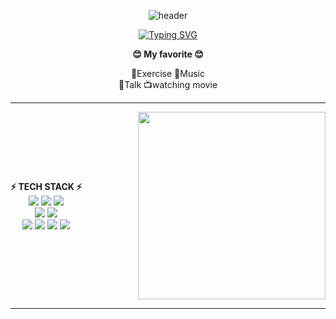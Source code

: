 <div align="center" style="text-align: center;">

![header](https://capsule-render.vercel.app/api?type=waving&color=dcdcdc&text=&animation=twinkling&height=80)

[![Typing SVG](https://readme-typing-svg.demolab.com?font=Alkatra&weight=500&size=45&duration=3500&pause=3&color=333333&center=true&vCenter=true&multiline=true&repeat=true&width=1000&height=100&lines=Welcome+to+YoungSoon12's+GitHub!👋)](https://git.io/typing-svg)

</div>

<div align="center">
  
<b>😊 My favorite 😊</b>
<br />

💪Exercise 🎵Music <br>
💬Talk 📺watching movie

</div>

<hr>

<div align="center" style="display: flex; justify-content: space-between; align-items: center; flex-direction: row">

  <div>
    <b>⚡ TECH STACK ⚡</b> <br />
    <span>
      <img src="https://img.shields.io/badge/html5-E34F26?style=flat&logo=html5&logoColor=white">
      <img src="https://img.shields.io/badge/css-1572B6?style=flat&logo=css3&logoColor=white">
      <img src="https://img.shields.io/badge/javascript-F7DF1E?style=flat&logo=javascript&logoColor=black">
      <br>
      <img src="https://img.shields.io/badge/React-61DAFB?style=flat&logo=React&logoColor=black"/>
      <img src="https://img.shields.io/badge/Node.js-339933?style=flat&logo=Node.js&logoColor=white"/>
      <br>
      <img src="https://img.shields.io/badge/GitHub-181717?style=flat&logo=GitHub&logoColor=white"/>
      <img src="https://img.shields.io/badge/Notion-white?style=flat&logo=Notion&logoColor=000000">
      <img src="https://img.shields.io/badge/Slack-4A154B?style=flat&logo=Slack&logoColor=white">
      <img src="https://img.shields.io/badge/Discord-5865f2?style=flat&logo=Discord&logoColor=white">
    </span>
  </div>

  <div>
    <img src="https://github-readme-stats.vercel.app/api/top-langs/?username=youngsoon12&layout=compact&card_width=445&langs_count=6" width="300" />
  </div>

</div>

<hr>

